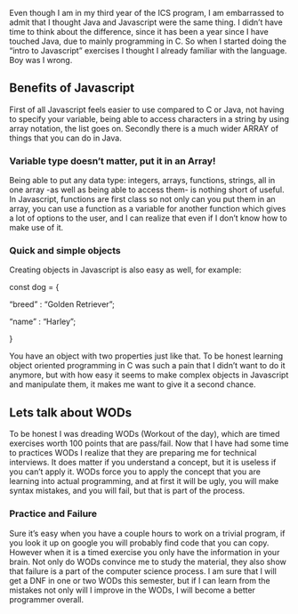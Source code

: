 Even though I am in my third year of the ICS program, I am embarrassed
to admit that I thought Java and Javascript were the same thing. I
didn’t have time to think about the difference, since it has been a year
since I have touched Java, due to mainly programming in C. So when I
started doing the “intro to Javascript” exercises I thought I already
familiar with the language. Boy was I wrong.

Benefits of Javascript
----------------------

First of all Javascript feels easier to use compared to C or Java, not
having to specify your variable, being able to access characters in a
string by using array notation, the list goes on. Secondly there is a
much wider ARRAY of things that you can do in Java.

### Variable type doesn’t matter, put it in an Array!

Being able to put any data type: integers, arrays, functions, strings,
all in one array -as well as being able to access them- is nothing short
of useful. In Javascript, functions are first class so not only can you
put them in an array, you can use a function as a variable for another
function which gives a lot of options to the user, and I can realize
that even if I don’t know how to make use of it.

### Quick and simple objects

Creating objects in Javascript is also easy as well, for example:

const dog = {

“breed” : “Golden Retriever”;

“name” : “Harley”;

}

You have an object with two properties just like that. To be honest
learning object oriented programming in C was such a pain that I didn’t
want to do it anymore, but with how easy it seems to make complex
objects in Javascript and manipulate them, it makes me want to give it a
second chance.

Lets talk about WODs
--------------------

To be honest I was dreading WODs (Workout of the day), which are timed
exercises worth 100 points that are pass/fail. Now that I have had some
time to practices WODs I realize that they are preparing me for
technical interviews. It does matter if you understand a concept, but it
is useless if you can’t apply it. WODs force you to apply the concept
that you are learning into actual programming, and at first it will be
ugly, you will make syntax mistakes, and you will fail, but that is part
of the process.

### Practice and Failure

Sure it’s easy when you have a couple hours to work on a trivial
program, if you look it up on google you will probably find code that
you can copy. However when it is a timed exercise you only have the
information in your brain. Not only do WODs convince me to study the
material, they also show that failure is a part of the computer science
process. I am sure that I will get a DNF in one or two WODs this
semester, but if I can learn from the mistakes not only will I improve
in the WODs, I will become a better programmer overall.
